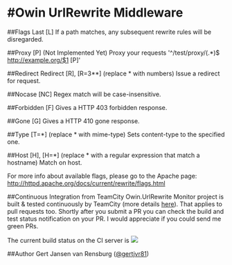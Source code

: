#Owin UrlRewrite Middleware
====================

##Flags
Last [L]
If a path matches, any subsequent rewrite rules will be disregarded.

##Proxy [P] (Not Implemented Yet)
Proxy your requests
'^/test/proxy/(.*)$ http://example.org/$1 [P]'

##Redirect
Redirect [R], [R=3**] (replace * with numbers)
Issue a redirect for request.

##Nocase [NC]
Regex match will be case-insensitive.

##Forbidden [F]
Gives a HTTP 403 forbidden response.

##Gone [G]
Gives a HTTP 410 gone response.

##Type [T=*] (replace * with mime-type)
Sets content-type to the specified one.

##Host [H], [H=*] (replace * with a regular expression that match a hostname)
Match on host.

For more info about available flags, please go to the Apache page: http://httpd.apache.org/docs/current/rewrite/flags.html

##<a id="continuous-integration-from-teamcity">Continuous Integration from TeamCity</a>
Owin.UrlRewrite Monitor project is built & tested continuously by TeamCity (more details [here](http://www.mehdi-khalili.com/continuous-integration-delivery-github-teamcity)). That applies to pull requests too. Shortly after you submit a PR you can check the build and test status notification on your PR. I would appreciate if you could send me green PRs.

The current build status on the CI server is <a href="http://teamcity.gertjvr.com/viewType.html?buildTypeId=OSS_OwinUrlRewrite_CI&guest=1">
<img src="http://teamcity.gertjvr.com/app/rest/builds/buildType:(id:OSS_OwinUrlRewrite_CI)/statusIcon"/></a>

##<a id="author">Author</a>
Gert Jansen van Rensburg ([@gertjvr81](http://twitter.com/gertjvr81))
